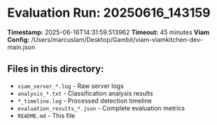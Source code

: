 # Evaluation Run: 20250616_143159

**Timestamp:** 2025-06-16T14:31:59.513962
**Timeout:** 45 minutes
**Viam Config:** /Users/marcuslam/Desktop/Gambit/viam-viamkitchen-dev-main.json

## Files in this directory:
- `viam_server_*.log` - Raw server logs
- `analysis_*.txt` - Classification analysis results
- `*_timeline.log` - Processed detection timeline
- `evaluation_results_*.json` - Complete evaluation metrics
- `README.md` - This file
